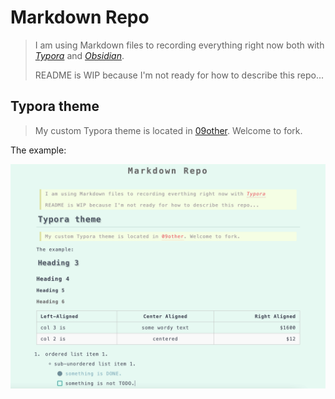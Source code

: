 # Markdown Repo

> I am using Markdown files to recording everything right now both with _[Typora](https://typora.io/)_ and _[Obsidian](https://obsidian.md/)_.
>
> README is WIP because I'm not ready for how to describe this repo...

## Typora theme

> My custom Typora theme is located in [09other](./09other/typora_themes). Welcome to fork.

The example:

![image-20210213235816984](09other/typora_themes/README.assets/image-20210213235816984.png)
